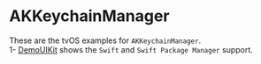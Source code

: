 # AKKeychainManager

These are the tvOS examples for `AKKeychainManager`.<br>
  1- [DemoUIKit](https://github.com/AmrKoritem/AKLibrariesExamples/tree/feat/akkm-examples/AKKeychainManager/tvOS/DemoUIKi) shows the `Swift` and `Swift Package Manager` support.
